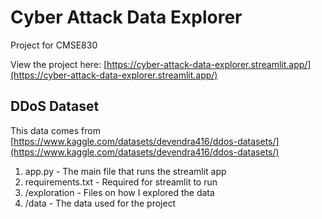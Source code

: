 # Cyber Attack Data Explorer
Project for CMSE830

View the project here: [https://cyber-attack-data-explorer.streamlit.app/](https://cyber-attack-data-explorer.streamlit.app/)



## DDoS Dataset

This data comes from [https://www.kaggle.com/datasets/devendra416/ddos-datasets/](https://www.kaggle.com/datasets/devendra416/ddos-datasets/)



1. app.py - The main file that runs the streamlit app
2. requirements.txt - Required for streamlit to run
3. /exploration - Files on how I explored the data
4. /data - The data used for the project